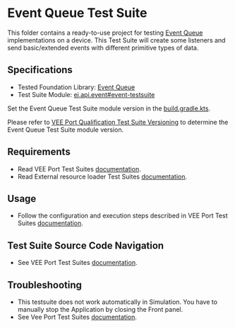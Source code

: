 # Event Queue Test Suite

This folder contains a ready-to-use project for testing [Event Queue](https://docs.microej.com/en/latest/VEEPortingGuide/packEventQueue.html) implementations on a device.
This Test Suite will create some listeners and send basic/extended events with different primitive types of data.

## Specifications

- Tested Foundation Library: [Event Queue](https://forge.microej.com/artifactory/microej-developer-repository-release/ej/api/event/)
- Test Suite Module: [ej.api.event#event-testsuite](https://forge.microej.com/artifactory/microej-developer-repository-release/com/microej/pack/event/event-testsuite//)

Set the Event Queue Test Suite module version in the [build.gradle.kts](build.gradle.kts).

Please refer to [VEE Port Qualification Test Suite Versioning](https://docs.microej.com/en/latest/VEEPortingGuide/veePortQualification.html#test-suite-versioning)
to determine the Event Queue Test Suite module version.

## Requirements

- Read VEE Port Test Suites [documentation](../README.md).
- Read External resource loader Test Suites [documentation](../ext-res-loader/README.md).

## Usage

- Follow the configuration and execution steps described in VEE Port Test Suites [documentation](../README.md).

## Test Suite Source Code Navigation

- See VEE Port Test Suites [documentation](../README.md).

## Troubleshooting

- This testsuite does not work automatically in Simulation. You have to manually stop the Application by closing the Front panel.
- See Vee Port Test Suites [documentation](../README.md).
